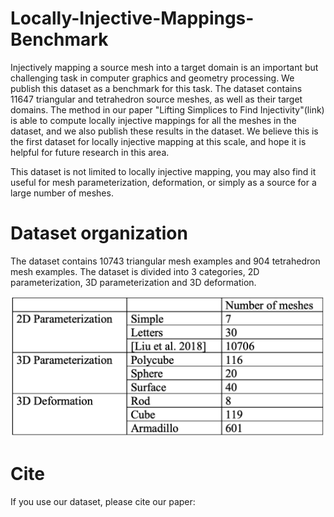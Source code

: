 # Locally-Injective-Mappings-Benchmark

Injectively mapping a source mesh into a target domain is an important but challenging task in computer graphics and geometry processing. We publish this dataset as a benchmark for this task. The dataset contains 11647 triangular and tetrahedron source meshes, as well as their target domains. The method in our paper "Lifting Simplices to Find Injectivity"(link) is able to compute locally injective mappings for all the meshes in the dataset, and we also publish these results in the dataset. We believe this is the first dataset for locally injective mapping at this scale, and hope it is helpful for future research in this area.

This dataset is not limited to locally injective mapping, you may also find it useful for mesh parameterization, deformation, or simply as a source for a large number of meshes.

# Dataset organization

The dataset contains 10743 triangular mesh examples and 904 tetrahedron mesh examples. The dataset is divided into 3 categories, 2D parameterization, 3D parameterization and 3D deformation. 

![](figure/dataset_example_count.png)



# Cite

If you use our dataset, please cite our paper:
